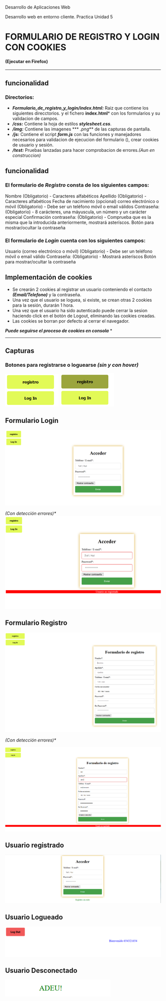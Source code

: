 Desarrollo de Aplicaciones Web

Desarrollo web en entorno cliente.
Practica Unidad 5

# FORMULARIO DE REGISTRO Y LOGIN CON COOKIES
#### (Ejecutar en Firefox)
***

## funcionalidad

### Directorios:
- ***Formulario_de_registro_y_login/index.html:*** Raiz que contiene los siguientes direcctorios. y el fichero **index.html*** con los formularios y su validacion de campos. 
- ***/css:*** Contiene la hoja de estilos ***stylesheet.css***.
- ***/img:*** Contiene las imagenes *** *.png*** de las capturas de pantalla.
- ***/js:*** Contiene el script ***form.js*** con las funciones y manejadores necesarios para validacion de ejecucion del formulario (), crear cookies de usuario y sesión.
- ***/test:*** Pruebas lanzadas para hacer comprobacion de errores._(Aun en construccion)_


## funcionalidad

### El formulario de ***Registro*** consta de los siguientes campos:

Nombre  (Obligatorio) - Caracteres alfabéticos
Apellido (Obligatorio) - Caracteres alfabéticos
Fecha de nacimiento (opcional)
correo electrónico o móvil (Obligatorio) - Debe ser un teléfono móvil o email válidos 
Contraseña: (Obligatorio) - 8 carácteres, una máyuscula, un número y un carácter especial
Confirmación contraseña: (Obligatorio) - Comprueba que es la misma que la introducida anteriormente, mostrará asteríscos.
Botón para mostrar/ocultar la contraseña

### El formulario de ***Login*** cuenta con los siguientes campos:

Usuario (correo electrónico o móvil) (Obligatorio) - Debe ser un teléfono móvil o email válido
Contraseña: (Obligatorio) -  Mostrará asteríscos
Botón para mostrar/ocultar la contraseña

## Implementación de cookies

* Se crearán 2 cookies al registrar un usuario conteniendo el contacto ***(Email/Telefono)*** y la contraseña.
* Una vez que el usuario se loguea, si existe, se crean otras 2 cookies para la sesión, durarán 1 hora.
* Una vez que el usuario ha sido autenticado puede cerrar la sesion haciendo click en el botón de Logout, eliminando las cookies      creadas.
* Las cookies se borran por defecto al cerrar el navegador.

***Puede seguirse el proceso de cookies en consola*** *

***
## Capturas

### Botones para registrarse o loguearse _(sin y con hover)_
![alt text](img/Buttons.PNG) ![alt text](img/ButtonsHover.PNG)

## Formulario Login
![alt text](img/loguearse.PNG)

 _(Con detección errores)*_
![alt text](img/emptyLog.PNG)

## Formulario Registro
![alt text](img/reg.PNG)

 _(Con detección errores)*_
 
![alt text](img/EmptyReg.PNG)

## Usuario registrado
![alt text](img/UsuarioRegistrado.PNG)

## Usuario Logueado
![alt text](img/Dentro.PNG)

## Usuario Desconectado
![alt text](img/adeu.PNG)  
